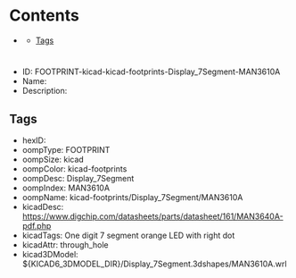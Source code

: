 



Contents
========

* [](#)
	* [Tags](#tags)

# 

- ID: FOOTPRINT-kicad-kicad-footprints-Display_7Segment-MAN3610A
- Name: 
- Description: 

## Tags

- hexID: 
- oompType: FOOTPRINT
- oompSize: kicad
- oompColor: kicad-footprints
- oompDesc: Display_7Segment
- oompIndex: MAN3610A
- oompName: kicad-footprints/Display_7Segment/MAN3610A
- kicadDesc: https://www.digchip.com/datasheets/parts/datasheet/161/MAN3640A-pdf.php
- kicadTags: One digit 7 segment orange LED with right dot
- kicadAttr: through_hole
- kicad3DModel: ${KICAD6_3DMODEL_DIR}/Display_7Segment.3dshapes/MAN3610A.wrl
